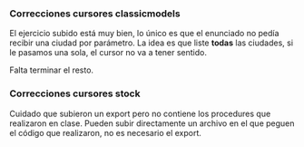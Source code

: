 ### Correcciones cursores classicmodels

El ejercicio subido está muy bien, lo único es que el enunciado no pedía recibir una ciudad por parámetro. La idea es que liste **todas** las ciudades, si le pasamos una sola, el cursor no va a tener sentido.

Falta terminar el resto.

### Correcciones cursores stock

Cuidado que subieron un export pero no contiene los procedures que realizaron en clase. Pueden subir directamente un archivo en el que peguen el código que realizaron, no es necesario el export.
